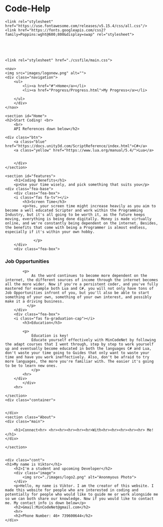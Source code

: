 # Code-Help
<!doctype html>
<html>
<head>
<meta charset="utf-8">
<meta http-equiv="X-UA-Compatible" content="IE=edge">
<meta name="viewport" content="width=device-width, initial-scale=1.0">
<title>Learn Coding</title>
	
	<link rel="stylesheet" href="https://use.fontawesome.com/releases/v5.15.4/css/all.css"/>
	<link href="https://fonts.googleapis.com/css2?family=Poppins:wght@600;800&display=swap" rel="stylesheet">
	
	
	
	
	
	<link rel="stylesheet" href="./cssfile/main.css">
</head>

<body>
	
	<nav>
	<img src="images/logonew.png" alt="">
	<div class="navigation">
		<ul>
			<li><a href="#">Home</a></li>
			<li><a href="Progress/Progress.html">My Progress</a></li>
			
		</ul>
		</div>
	</nav>
	
	<section id="Home">
	<h2>Start Coding! <br>
		<br>
		API References down below</h2>
	
	<div class="btn">
		<a class="blue" href="https://docs.unity3d.com/ScriptReference/index.html">C#</a>
		<a class="yellow" href="https://www.lua.org/manual/5.4/">Lua</a>
		
		
		</div>
	</section>
	
	<section id="features">
		<h1>Coding Benefits</h1>
		<p>Use your time wisely, and pick something that suits you</p>
	<div class="fea-base">
		<div class="fea-box">
		<i class="fas fa-tv"></i>
			<h3>Screen Time</h3>
			<p>Yes, your screen time might increase heavily as you aim to become a well educated Scripter and work within the Programming Industry, but it's all going to be worth it, as the future keeps moving, everything is being done digitally. Money is made virtually online, and we're constantly being dependent on the internet. Besides, the benefits that come with being a Programmer is almost endless, especially if it's within your own hobby.
				
				 </p>
		</div>
		<div class="fea-box">
<i class="fas fa-user"></i>
			<h3>Job Opportunities</h3>
			
			<p>
				As the word continues to become more dependent on the internet, the different sources of income through the internet becomes all the more wider. Now if you're a persistent coder, and you've fully mastered for example both Lua and C#, you will not only have tons of Job Opportunities infront of you, but you'll also be able to start something of your own, something of your own interest, and possibly make it a driving business.
		      </p>
		</div>
		<div class="fea-box">
		<i class="fas fa-graduation-cap"></i>
			<h3>Education</h3>
			
			<p>
				Education is key!
				Educate yourself effectively with MinCodeNet by following the adapt courses that I went through, step by step to work yourself up and eventually become educated in both the languages C# and Lua, don't waste your time going to Guides that only want to waste your time and have you work ineffectively. Also, don't be afraid to try more languages, the more you're familiar with. The easier it's going to be to learn new ones.
				</p>
			<hr>
		</div>
			</div>
		<hr>
			
	</section>
	<div class="container">
	
		
	</div>
	<section class="About">
	<div class="main">
		
		<h1>Connect<hr> <hr><hr><hr><hr><hr>With<hr><hr><hr><hr><hr> Me!</h1>
	</div>
	
	</section>
	
	
	<div class="cont">
	<h1>My name is Viktor</h1>
		<h2>I'm a student and upcoming Developer</h2>
		<div class="image">
			<img src="./images/logo2.png" alt="Anonmyous Photo">
		</div>
		<p>Hello, my name is Viktor. I am the creator of this website. I made this website for people who are interested in coding and potentially for people who would like to guide me or work alongside me so we can both share our knowledge. Now if you would like to contact me. My contact info is down below</p>
		<h2>Gmail:MinCodeNet@gmail.com</h2>
		<hr>
		<h2>Phone Number: 46+ 739600644</h2>
	</div>
</body>
</html>
